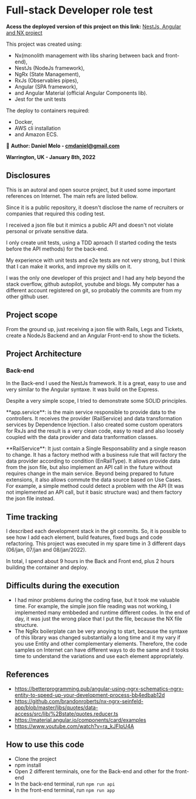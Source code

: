

# Full-stack Developer role test


**Acess the deployed version of this project on this link:**
<a href="https://www.industria-i.com.br/" target="_blank">NestJs, Angular and NX project</a>

<p>This project was created using:
  <ul>
    <li>Nx(monolith management with libs sharing between back and front-end),</li>
    <li>NestJs (NodeJs framework),</li>
    <li>NgRx (State Management),</li>
    <li>RxJs (Observables pipes),</li>
    <li>Angular (SPA framework),</li>
    <li>and Angular Material (official Angular Components lib).</li>
    <li> Jest for the unit tests</li>
  </ul>     
</p>
<p>The deploy to containers required:
  <ul>
    <li>Docker,</li>
    <li>AWS cli installation</li>
    <li>and Amazon ECS.</li>
   </ul>
  </p>

🔎 **Author: Daniel Melo - cmdaniel@gmail.com**

  **Warrington, UK - January 8th, 2022**


## Disclosures

<p>This is an autoral and open source project, but it used some important references on Internet. The main refs are listed bellow.</p>
<p>Since it is a public repository, it doesn't disclose the name of recruiters or companies that required this coding test.</p>
<p>I received a json file but it mimics a public API and doesn't not violate personal or private sensitive data.</p>
<p>I only create unit tests, using a TDD aproach (I started coding the tests before the API methods) for the back-end.</p>
<p>My experience with unit tests and e2e tests are not very strong, but I think that I can make it works, and improve my skills on it.</p>
<p>I was the only one developer of this project and I had any help beyond the stack overflow, github autopilot, youtube and blogs. My computer has a different account registered on git, so probably the commits are from my other github user.</p>

## Project scope
<p>From the ground up, just receiving a json file with Rails, Legs and Tickets, create a NodeJs Backend and an Angular Front-end to show the tickets.</p>

## Project Architecture

### Back-end
<p>In the Back-end I used the NestJs framework. It is a great, easy to use and very similar to the Angular syntaxe. It was build on the Express.</p>
<p>Despite a very simple scope, I tried to demonstrate some SOLID principles.</p>
<p>**app.service**: is the main service responsible to provide data to the controllers. It receives the provider (RailService) and data transformation services by Dependence Injection. I also created some custom operators for RxJs and the result is a very clean code, easy to read and also loosely coupled with the data provider and data tranformation classes.</p>
<p>**RailService**: It just contain a Single Responsability and a single reason to change. It has a factory method with a business rule that will factory the data provider according to condition (EnRailType). It allows provide data from the json file, but also implement an API call in the future without requires change in the main service. Beyond being prepared to future extensions, it also allows commute the data source based on Use Cases. For example, a simple method could detect a problem with the API (It was not implemented an API call, but it basic structure was) and them factory the json file instead.</p>



## Time tracking
<p>I described each development stack in the git commits. So, it is possible to see how I add each element, build features, fixed bugs and code refactoring.
This project was executed in my spare time in 3 different days (06/jan, 07/jan and 08/jan/2022). </p>
<p>In total, I spend about 9 hours in the Back and Front end, plus 2 hours building the container and deploy.</p>

## Difficults during the execution
- I had minor problems during the coding fase, but it took me valuable time. For example, the simple json file reading was not working, I implemented many embbeded and runtime different codes. In the end of day, it was just the wrong place that I put the file, because the NX file structure.
- The NgRx boilerplate can be very anoying to start, because the syntaxe of this library was changed substantially a long time and it my vary if you use Entity and other complementary elements. Therefore, the code samples on Internet can have different ways to do the same and it tooks time to understand the variations and use each element appropriately.

## References

- https://betterprogramming.pub/angular-using-ngrx-schematics-ngrx-entity-to-speed-up-your-development-process-bb4edbab12d
- https://github.com/brandonroberts/nx-ngrx-seinfeld-app/blob/master/libs/quotes/data-access/src/lib/%2Bstate/quotes.reducer.ts
- https://material.angular.io/components/card/examples
- https://www.youtube.com/watch?v=ra_kJFIpU4A



## How to use this code

- Clone the project
- npm install
- Open 2 different terminals, one for the Back-end and other for the front-end
- In the back-end terminal, run `npm run api`
- In the front-end terminal, run `npm run app`







